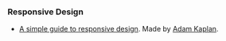 ### Responsive Design

* [A simple guide to responsive design](http://www.adamkaplan.me/grid/). Made by [Adam Kaplan](http://www.adamkaplan.me).
